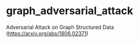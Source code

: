 # graph_adversarial_attack
Adversarial Attack on Graph Structured Data (https://arxiv.org/abs/1806.02371)
